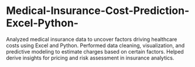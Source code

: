 # Medical-Insurance-Cost-Prediction-Excel-Python-
Analyzed medical insurance data to uncover factors driving healthcare costs using Excel and Python. Performed data cleaning, visualization, and predictive modeling to estimate charges based on certain factors. Helped derive insights for pricing and risk assessment in insurance analytics.
